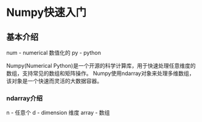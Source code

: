 # Numpy快速入门

## 基本介绍

num - numerical 数值化的
py - python 

Numpy(Numerical Python)是一个开源的科学计算库，用于快速处理任意维度的数组，支持常见的数组和矩阵操作。
Numpy使用ndarray对象来处理多维数组，该对象是一个快速而灵活的大数据容器。

### ndarray介绍

n - 任意个
d - dimension 维度
array - 数组



